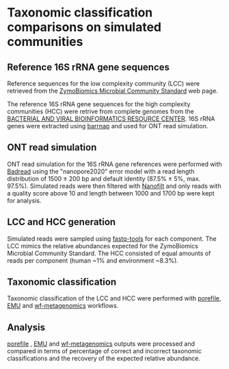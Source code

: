 # Taxonomic classification comparisons on simulated communities

## **Reference 16S rRNA gene sequences**
Reference sequences for the low complexity community (LCC) were retrieved from the [ZymoBiomics Microbial Community Standard](https://files.zymoresearch.com/protocols/_d6300_zymobiomics_microbial_community_standard.pdf) web page.

The reference 16S rRNA gene sequences for the high complexity communities (HCC) were retrive from complete genomes from the [BACTERIAL AND VIRAL BIOINFORMATICS RESOURCE CENTER](https://www.bv-brc.org/view/Bacteria/2#view_tab=genomes). 16S rRNA genes were extracted using [barrnap](https://github.com/tseemann/barrnap) and used for ONT read simulation.

## **ONT read simulation**
ONT read simulation for the 16S rRNA gene references were performed with [Badread](https://github.com/rrwick/Badread) using the "nanopore2020" error model with a read length distribution of 1500 ± 200 bp and default identity (87.5% ± 5%, max. 97.5%).
Simulated reads were then filtered with [Nanofilt](https://github.com/wdecoster/nanofilt) and only reads with a quality score above 10 and length between 1000 and 1700 bp were kept for analysis.

## **LCC and HCC generation**
Simulated reads were sampled using [fastq-tools](https://github.com/dcjones/fastq-tools) for each component. The LCC mimics the relative abundances expected for the ZymoBiomics Microbial Community Standard. The HCC consisted of equal amounts of reads per component (human ~1% and environment ~8.3%).

## **Taxonomic classification**
Taxonomic classification of the LCC and HCC were performed with [porefile](https://github.com/microgenlab/porefile), [EMU](https://gitlab.com/treangenlab/emu) and [wf-metagenomics](https://github.com/epi2me-labs/wf-metagenomics) workflows.

## **Analysis**
[porefile](https://github.com/microgenlab/porefile) , [EMU](https://gitlab.com/treangenlab/emu) and [wf-metagenomics](https://github.com/epi2me-labs/wf-metagenomics) outputs were processed and compared in terms of percentage of correct and incorrect taxonomic classifications and the recovery of the expected relative abundance.
